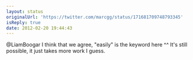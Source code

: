 ```yaml
---
layout: status
originalUrl: 'https://twitter.com/marcgg/status/171681709748793345'
isReply: true
date: 2012-02-20 19:44:43
---
```


@LiamBoogar I think that we agree, "easily" is the keyword here ^^ It's still possible, it just takes more work I guess.
